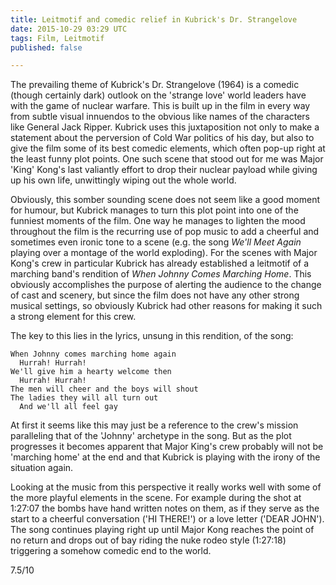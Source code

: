 ```yaml
---
title: Leitmotif and comedic relief in Kubrick's Dr. Strangelove
date: 2015-10-29 03:29 UTC
tags: Film, Leitmotif
published: false

---
```


<!--

Leitmotif

Pick a scene. Identify color and sound amplify the effect of the moment. In the course of discussion cite an example of leitmotif that supports/detracts from the given scene:

* Montage of nuclear bombs going off with romantic music in the background
  Intro scene of planes being refueled, shows the coming of full circle the sexual innuendos between man and weapons of war.

* B52 crew and the Johnny comes marching home music.
  Scenes like the Major riding the atomic bomb to the ground.

Music in Dr. Strangelove is often jarringly juxtaposed with the thematic elements of the scene it is placed giving it its ridiculous, comedic effect.

Intro
* Musical elements
*

-->

The prevailing theme of Kubrick's Dr. Strangelove (1964) is a comedic (though certainly dark) outlook on the 'strange love' world leaders have with the game of nuclear warfare. This is built up in the film in every way from subtle visual innuendos to the obvious like names of the characters like General Jack Ripper. Kubrick uses this juxtaposition not only to make a statement about the perversion of Cold War politics of his day, but also to give the film some of its best comedic elements, which often pop-up right at the least funny plot points. One such scene that stood out for me was Major 'King' Kong's last valiantly effort to drop their nuclear payload while giving up his own life, unwittingly wiping out the whole world.

Obviously, this somber sounding scene does not seem like a good moment for humour, but Kubrick manages to turn this plot point into one of the funniest moments of the film. One way he manages to lighten the mood throughout the film is the recurring use of pop music to add a cheerful and sometimes even ironic tone to a scene (e.g. the song *We'll Meet Again* playing over a montage of the world exploding). For the scenes with Major Kong's crew in particular Kubrick has already established a leitmotif of a marching band's rendition of *When Johnny Comes Marching Home*. This obviously accomplishes the purpose of alerting the audience to the change of cast and scenery, but since the film does not have any other strong musical settings, so obviously Kubrick had other reasons for making it such a strong element for this crew.

The key to this lies in the lyrics, unsung in this rendition, of the song:

    When Johnny comes marching home again
      Hurrah! Hurrah!
    We'll give him a hearty welcome then
      Hurrah! Hurrah!
    The men will cheer and the boys will shout
    The ladies they will all turn out
      And we'll all feel gay

At first it seems like this may just be a reference to the crew's mission paralleling that of the 'Johnny' archetype in the song. But as the plot progresses it becomes apparent that Major King's crew probably will not be 'marching home' at the end and that Kubrick is playing with the irony of the situation again.

Looking at the music from this perspective it really works well with some of the more playful elements in the scene. For example during the shot at 1:27:07 the bombs have hand written notes on them, as if they serve as the start to a cheerful conversation ('HI THERE!') or a love letter ('DEAR JOHN'). The song continues playing right up until Major Kong reaches the point of no return and drops out of bay riding the nuke rodeo style (1:27:18) triggering a somehow comedic end to the world.


7.5/10
